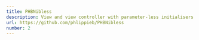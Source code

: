 ```yaml
---
title: PHBNibless
description: View and view controller with parameter-less initialisers.
url: https://github.com/phlippieb/PHBNibless
number: 2
---
```

